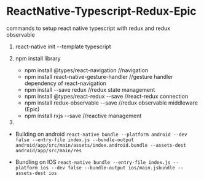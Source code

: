 # ReactNative-Typescript-Redux-Epic
commands to setup react native typescript with redux and redux observable

1. react-native init <AppName> --template typescript
2. npm install library 
    * npm install @types/react-navigation //navigation
    * npm install react-native-gesture-handler //gesture handler dependency of react-navigation
    * npm install --save redux //redux state management
    * npm install @types/react-redux --save //react-redux connection 
    * npm install redux-observable --save //redux observable middleware (Epic)
    * npm install rxjs --save //reactive management 

3.
* Building on android
   `react-native bundle --platform android --dev false --entry-file index.js --bundle-output android/app/src/main/assets/index.android.bundle --assets-dest android/app/src/main/res`

* Bundling on IOS
   `react-native bundle --entry-file index.js --platform ios --dev false --bundle-output ios/main.jsbundle --assets-dest ios`
